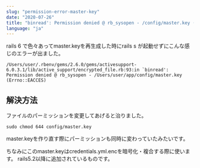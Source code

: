 ```yaml
---
slug: "permission-error-master-key"
date: "2020-07-26"
title: "binread': Permission denied @ rb_sysopen - /config/master.key (Errno::EACCES) の解消方法 - Ruby on Rails -"
language: "ja"
---
```


rails 6 で色々あってmaster.keyを再生成した時にrails s が起動せずにこんな感じのエラーが出ました。 
```
/Users/user/.rbenv/gems/2.6.0/gems/activesupport-6.0.3.1/lib/active_support/encrypted_file.rb:93:in `binread': Permission denied @ rb_sysopen - /Users/user/app/config/master.key (Errno::EACCES)
```


## 解決方法
ファイルのパーミッションを変更してあげると治りました。
```
sudo chmod 644 config/master.key
```

master.keyを作り直す際にパーミッションも同時に変わっていたみたいです。

ちなみにこのmaster.keyはcredentials.yml.encを暗号化・複合する際に使います。
rails5.2以降に追加されているものです。
